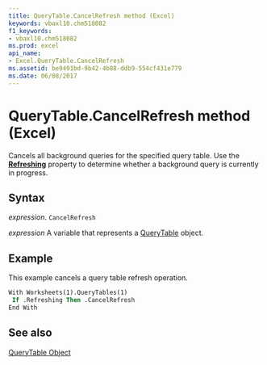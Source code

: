 ```yaml
---
title: QueryTable.CancelRefresh method (Excel)
keywords: vbaxl10.chm518082
f1_keywords:
- vbaxl10.chm518082
ms.prod: excel
api_name:
- Excel.QueryTable.CancelRefresh
ms.assetid: be9491bd-9b42-4b88-ddb9-554cf431e779
ms.date: 06/08/2017
---
```



# QueryTable.CancelRefresh method (Excel)

Cancels all background queries for the specified query table. Use the  **[Refreshing](Excel.QueryTable.Refreshing.md)** property to determine whether a background query is currently in progress.


## Syntax

 _expression_. `CancelRefresh`

 _expression_ A variable that represents a [QueryTable](Excel.QueryTable.md) object.


## Example

This example cancels a query table refresh operation.


```vb
With Worksheets(1).QueryTables(1) 
 If .Refreshing Then .CancelRefresh 
End With 

```


## See also


[QueryTable Object](Excel.QueryTable.md)

